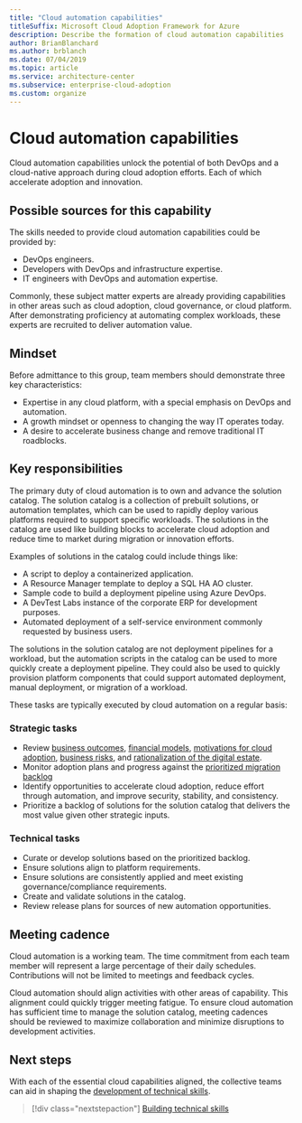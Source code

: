 ```yaml
---
title: "Cloud automation capabilities"
titleSuffix: Microsoft Cloud Adoption Framework for Azure
description: Describe the formation of cloud automation capabilities
author: BrianBlanchard
ms.author: brblanch
ms.date: 07/04/2019
ms.topic: article
ms.service: architecture-center
ms.subservice: enterprise-cloud-adoption
ms.custom: organize
---
```


# Cloud automation capabilities

Cloud automation capabilities unlock the potential of both DevOps and a cloud-native approach during cloud adoption efforts. Each of which accelerate adoption and innovation.

## Possible sources for this capability

The skills needed to provide cloud automation capabilities could be provided by:

- DevOps engineers.
- Developers with DevOps and infrastructure expertise.
- IT engineers with DevOps and automation expertise.

Commonly, these subject matter experts are already providing capabilities in other areas such as cloud adoption, cloud governance, or cloud platform. After demonstrating proficiency at automating complex workloads, these experts are recruited to deliver automation value.

## Mindset

Before admittance to this group, team members should demonstrate three key characteristics:

- Expertise in any cloud platform, with a special emphasis on DevOps and automation.
- A growth mindset or openness to changing the way IT operates today.
- A desire to accelerate business change and remove traditional IT roadblocks.

## Key responsibilities

The primary duty of cloud automation is to own and advance the solution catalog. The solution catalog is a collection of prebuilt solutions, or automation templates, which can be used to rapidly deploy various platforms required to support specific workloads. The solutions in the catalog are used like building blocks to accelerate cloud adoption and reduce time to market during migration or innovation efforts.

Examples of solutions in the catalog could include things like:

- A script to deploy a containerized application.
- A Resource Manager template to deploy a SQL HA AO cluster.
- Sample code to build a deployment pipeline using Azure DevOps.
- A DevTest Labs instance of the corporate ERP for development purposes.
- Automated deployment of a self-service environment commonly requested by business users.

The solutions in the solution catalog are not deployment pipelines for a workload, but the automation scripts in the catalog can be used to more quickly create a deployment pipeline. They could also be used to quickly provision platform components that could support automated deployment, manual deployment, or migration of a workload.

These tasks are typically executed by cloud automation on a regular basis:

### Strategic tasks

- Review [business outcomes](../business-strategy/business-outcomes/index.md), [financial models](../business-strategy/financial-models.md), [motivations for cloud adoption](../business-strategy/motivations-why-are-we-moving-to-the-cloud.md), [business risks](../governance/policy-compliance/risk-tolerance.md), and [rationalization of the digital estate](../digital-estate/overview.md).
- Monitor adoption plans and progress against the [prioritized migration backlog](../migrate/migration-considerations/assess/release-iteration-backlog.md)
- Identify opportunities to accelerate cloud adoption, reduce effort through automation, and improve security, stability, and consistency.
- Prioritize a backlog of solutions for the solution catalog that delivers the most value given other strategic inputs.

### Technical tasks

- Curate or develop solutions based on the prioritized backlog.
- Ensure solutions align to platform requirements.
- Ensure solutions are consistently applied and meet existing governance/compliance requirements.
- Create and validate solutions in the catalog.
- Review release plans for sources of new automation opportunities.

## Meeting cadence

Cloud automation is a working team. The time commitment from each team member will represent a large percentage of their daily schedules. Contributions will not be limited to meetings and feedback cycles.

Cloud automation should align activities with other areas of capability. This alignment could quickly trigger meeting fatigue. To ensure cloud automation has sufficient time to manage the solution catalog, meeting cadences should be reviewed to maximize collaboration and minimize disruptions to development activities.

## Next steps

With each of the essential cloud capabilities aligned, the collective teams can aid in shaping the [development of technical skills](./suggested-skills.md).

> [!div class="nextstepaction"]
> [Building technical skills](./suggested-skills.md)